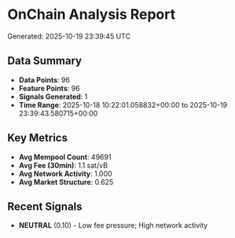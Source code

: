 # OnChain Analysis Report
Generated: 2025-10-19 23:39:45 UTC

## Data Summary
- **Data Points**: 96
- **Feature Points**: 96
- **Signals Generated**: 1
- **Time Range**: 2025-10-18 10:22:01.058832+00:00 to 2025-10-19 23:39:43.580715+00:00

## Key Metrics
- **Avg Mempool Count**: 49691
- **Avg Fee (30min)**: 1.1 sat/vB
- **Avg Network Activity**: 1.000
- **Avg Market Structure**: 0.625

## Recent Signals
- **NEUTRAL** (0.10) - Low fee pressure; High network activity
